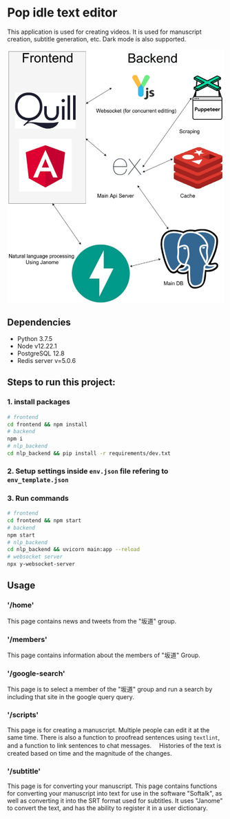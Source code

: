 # Pop idle text editor

This application is used for creating videos. It is used for manuscript creation, subtitle generation, etc.
Dark mode is also supported.

![](./Pop-idle-text-editor.jpg)

## Dependencies

- Python 3.7.5
- Node v12.22.1
- PostgreSQL 12.8
- Redis server v=5.0.6

## Steps to run this project:

### 1. install packages

```sh
# frontend
cd frontend && npm install
# backend
npm i
# nlp_backend
cd nlp_backend && pip install -r requirements/dev.txt
```

### 2. Setup settings inside `env.json` file refering to `env_template.json`

### 3. Run commands

```sh
# frontend
cd frontend && npm start
# backend
npm start
# nlp_backend
cd nlp_backend && uvicorn main:app --reload
# websocket server
npx y-websocket-server
```

## Usage

### '/home'

This page contains news and tweets from the "坂道" group.

### '/members'

This page contains information about the members of "坂道" Group.

### '/google-search'

This page is to select a member of the "坂道" group and run a search by including that site in the google query query.

### '/scripts'

This page is for creating a manuscript. Multiple people can edit it at the same time. There is also a function to proofread sentences using `textlint`, and a function to link sentences to chat messages.　 Histories of the text is created based on time and the magnitude of the changes.

### '/subtitle'

This page is for converting your manuscript. This page contains functions for converting your manuscript into text for use in the software "Softalk", as well as converting it into the SRT format used for subtitles. It uses "Janome" to convert the text, and has the ability to register it in a user dictionary.
